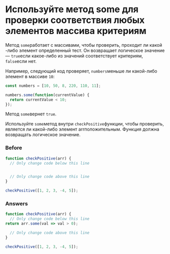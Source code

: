 # Используйте метод some для проверки соответствия любых элементов массива критериям
Метод `some`работает с массивами, чтобы проверить, проходит ли какой -либо элемент определенный тест. Он возвращает логическое значение — `true`если какое-либо из значений соответствует критериям, `false`если нет.

Например, следующий код проверяет, `numbers`меньше ли какой-либо элемент в массиве `10`:
```javascript
const numbers = [10, 50, 8, 220, 110, 11];

numbers.some(function(currentValue) {
  return currentValue < 10;
});
```
Метод `some`вернет `true`.

Используйте `some`метод внутри `checkPositive`функции, чтобы проверить, является ли какой-либо элемент arrположительным. Функция должна возвращать логическое значение.
### Before
```javascript
function checkPositive(arr) {
  // Only change code below this line


  // Only change code above this line
}

checkPositive([1, 2, 3, -4, 5]);
```
### Answers
```javascript
function checkPositive(arr) {
  // Only change code below this line
return arr.some(val => val > 0);

  // Only change code above this line
}

checkPositive([1, 2, 3, -4, 5]);
```
